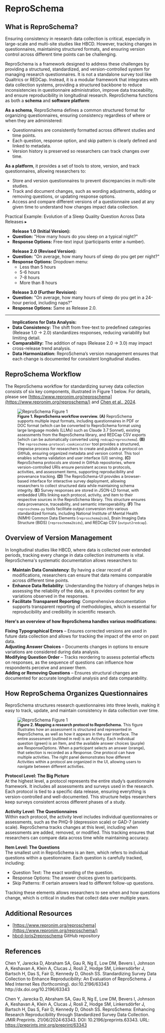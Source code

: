 
# ReproSchema
## What is ReproSchema?
Ensuring consistency in research data collection is critical, especially in large-scale and multi-site studies like HBCD. However, tracking changes in questionnaires, maintaining structured formats, and ensuring version control across different time points can be challenging.

ReproSchema is a framework designed to address these challenges by providing a structured, standardized, and version-controlled system for managing research questionnaires. It is not a standalone survey tool like Qualtrics or REDCap. Instead, it is a modular framework that integrates with data collection systems, providing a structured backbone to reduce inconsistencies in questionnaire administration, improve data traceability, and ensure reproducibility in longitudinal research. ReproSchema functions as both a **schema** and **software platform**:

**As a schema**, ReproSchema defines a common structured format for organizing questionnaires, ensuring consistency regardless of where or when they are administered:

- Questionnaires are consistently formatted across different studies and time points.  
- Each question, response option, and skip pattern is clearly defined and linked to metadata.  
- Version history is preserved so researchers can track changes over time.

**As a platform**, it provides a set of tools to store, version, and track questionnaires, allowing researchers to:

- Store and version questionnaires to prevent discrepancies in multi-site studies.  
- Track and document changes, such as wording adjustments, adding or removing questions, or updating response options.  
- Access and compare different versions of a questionnaire used at any given time to understand how changes impact data collection. 

<div id="rs-example" class="notification-banner" onclick="toggleCollapse(this)">
    <span class="emoji"><i class="fa-regular fa-lightbulb"></i></span>
    <span class="text">Practical Example: Evolution of a Sleep Quality Question Across Data Releases</span>
    <span class="arrow">▸</span>
</div>
<div class="notification-open-collapsible-content">
  <ul>
  <b>Release 1.0 (Initial Version):</b>
    <li><strong>Question:</strong> "How many hours do you sleep on a typical night?"</li>
    <li><strong>Response Options:</strong> Free-text input (participants enter a number).</li>
  </ul>
  <ul>
  <b>Release 2.0 (Revised Version):</b>
    <li><strong>Question:</strong> "On average, how many hours of sleep do you get per night?"</li>
    <li><strong>Response Options:</strong> Dropdown menu:
      <ul>
        <li>Less than 5 hours</li>
        <li>5-6 hours</li>
        <li>7-8 hours</li>
        <li>More than 8 hours</li>
      </ul>
    </li>
  </ul>
  <ul>
  <b>Release 3.0 (Further Revision):</b>
    <li><strong>Question:</strong> "On average, how many hours of sleep do you get in a 24-hour period, including naps?"</li>
    <li><strong>Response Options:</strong> Same as Release 2.0.</li>
  </ul>
  <hr> <!-- A subtle separator for better readability -->
  <ul>
  <b>Implications for Data Analysis:</b>
    <li><strong>Data Consistency:</strong> The shift from free-text to predefined categories (Release 1.0 → 2.0) standardizes responses, reducing variability but limiting detail.</li>
    <li><strong>Comparability:</strong> The addition of naps (Release 2.0 → 3.0) may impact cross-release trend analysis.</li>
    <li><strong>Data Harmonization:</strong> ReproSchema’s version management ensures that each change is documented for consistent longitudinal studies.</li>
  </ul>
</div>

## ReproSchema Workflow 
The ReproSchema workflow for standardizing survey data collection consists of six key components, illustrated in Figure 1 below. For details, please see [https://www.repronim.org/reproschema](https://www.repronim.org/reproschema/) and [Chen et al., 2024](https://preprints.jmir.org/preprint/63343).

<figure>
  <img src="../images/reproschema-fig1.jpg" alt="ReproSchema Figure 1">
  <figcaption style="font-size: 0.9em;"><b>Figure 1. ReproSchema workflow overview.</b> <b>(A)</b> ReproSchema supports multiple input formats, including questionnaires in PDF or DOC format (which can be converted to ReproSchema format using large language models (LLMs) such as Claude 3.7 Sonnet), existing assessments from the ReproSchema library, and REDCap CSV exports (which can be automatically converted using <code>redcap2reproschema</code>). <b>(B)</b> The <code>reproschema-protocol-cookiecutter</code> tool provides a structured, stepwise process for researchers to create and publish a protocol on GitHub, ensuring organized metadata and version control. This tool enables schema validation and user interface (UI) serving. <b>(C)</b> ReproSchema protocols are stored in GitHub repositories, where version-controlled URIs ensure persistent access to protocols, activities, and assessment items, supporting reproducibility and provenance tracking. <b>(D)</b> The ReproSchema-UI provides a browser-based interface for interactive survey deployment, allowing researchers to collect structured data while maintaining schema integrity. <b>(E)</b> Survey responses are stored in JSON-LD format, with embedded URIs linking each protocol, activity, and item to their respective sources in the ReproSchema library. This structure ensures data provenance, traceability, and semantic interoperability. <b>(F)</b> The <code>reproschema-py</code> tools facilitate output conversion into various standardized formats, including National Institute of Mental Health (NIMH) Common Data Elements (<code>reproschema2cde</code>), Brain Imaging Data Structure (BIDS) (<code>reproschema2bids</code>), and REDCap CSV (<code>output2redcap</code>).</figcaption>
</figure>

## Overview of Version Management
In longitudinal studies like HBCD, where data is collected over extended periods, tracking every change in data collection instruments is vital. ReproSchema's systematic documentation allows researchers to:

- **Maintain Data Consistency**: By having a clear record of all modifications, researchers can ensure that data remains comparable across different time points.  
- **Enhance Data Reliability**: Understanding the history of changes helps in assessing the reliability of the data, as it provides context for any variations observed in the responses.  
- **Facilitate Transparent Reporting**: Comprehensive documentation supports transparent reporting of methodologies, which is essential for reproducibility and credibility in scientific research.

**Here's an overview of how ReproSchema handles various modifications:**

**Fixing Typographical Errors** – Ensures corrected versions are used in future data collection and allows for tracking the impact of the error on past data.    
**Adjusting Answer Choices** – Documents changes in options to ensure variations are considered during data analysis.    
**Modifying Question Order** – Tracks reordering to assess potential effects on responses, as the  sequence of questions can influence how respondents perceive and answer them.   
**Adding or Removing Questions** – Ensures structural changes are documented for accurate longitudinal analysis and data comparability.

## How ReproSchema Organizes Questionnaires
ReproSchema structures research questionnaires into three levels, making it easy to track, update, and maintain consistency in data collection over time.  

<figure>
  <img src="../images/reproschema-fig2.jpg" alt="ReproSchema Figure 1">
  <figcaption style="font-size: 0.9em;"><b>Figure 2. Mapping a research protocol to ReproSchema.</b> This figure illustrates how an assessment is structured and represented in ReproSchema, as well as how it appears in the user interface. The entire assessment (outlined in red) is an Activity. Each individual question (green) is an Item, and the available answer choices (purple) are ResponseOptions. When a participant selects an answer (orange), that selection is recorded as a Response. One protocol can have multiple activities. The right panel demonstrates how different Activities within a protocol are organized in the UI, allowing users to navigate between different activities.</figcaption>
</figure>

**Protocol Level: The Big Picture**  
At the highest level, a protocol represents the entire study’s questionnaire framework. It includes all assessments and surveys used in the research. Each protocol is tied to a specific data release, ensuring everything is version-controlled and well-documented. This structure helps researchers keep surveys consistent across different phases of a study.

**Activity Level: The Questionnaires**  
Within each protocol, the activity level includes individual questionnaires or assessments, such as the PHQ-9 (depression scale) or GAD-7 (anxiety scale). ReproSchema tracks changes at this level, including when assessments are added, removed, or modified. This tracking ensures that researchers can compare data across time while maintaining accuracy.

**Item Level: The Questions**  
The smallest unit in ReproSchema is an item, which refers to individual questions within a questionnaire. Each question is carefully tracked, including:

- Question Text: The exact wording of the question.  
- Response Options: The answer choices given to participants.  
- Skip Patterns: If certain answers lead to different follow-up questions.

Tracking these elements allows researchers to see when and how questions change, which is critical in studies that collect data over multiple years.

## Additional Resources
- [https://www.repronim.org/reproschema](https://www.repronim.org/reproschema/)
- [hbcd-loris2reproschema](https://github.com/ReproNim/hbcd-loris2reproschema) GitHub repository

## References
<div class="references">
	<p>Chen Y, Jarecka D, Abraham SA, Gau R, Ng E, Low DM, Bevers I, Johnson A, Keshavan A, Klein A, Clucas J, Rosli Z, Hodge SM, Linkersdörfer J, Bartsch H, Das S, Fair D, Kennedy D, Ghosh SS. Standardizing Survey Data Collection to Enhance Reproducibility: An Evaluation of ReproSchema. J Med Internet Res (forthcoming). doi:10.2196/63343 http://dx.doi.org/10.2196/63343
  
  Chen Y, Jarecka D, Abraham SA, Gau R, Ng E, Low DM, Bevers I, Johnson A, Keshavan A, Klein A, Clucas J, Rosli Z, Hodge SM, Linkersdörfer J, Bartsch H, Das S, Fair D, Kennedy D, Ghosh SS. ReproSchema: Enhancing Research Reproducibility through Standardized Survey Data Collection. JMIR Preprints. 21/06/2024:63343. DOI: 10.2196/preprints.63343. URL: <a href="https://preprints.jmir.org/preprint/63343">https://preprints.jmir.org/preprint/63343</a></p> 
</div>
<br>
